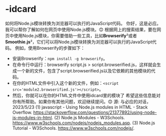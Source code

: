 # -idcard
如何将Node.js模块转换为浏览器可以执行的JavaScript代码。
你好，这是必应。我可以帮你了解如何在网页中使用Node.js模块。😊
根据网上的搜索结果，要在网页中使用Node.js模块，你需要借助一些工具，比如**Browserify**²或者**Smoothie.js**²，它们可以将Node.js模块转换为浏览器可以执行的JavaScript代码。
例如，使用Browserify的步骤如下：
- 安装Browserify：`npm install -g browserify`。
- 在命令行中运行：browserify script.js > script.browserified.js，这样就会生成一个新的文件，包含了script.browserified.js以及它依赖的其他模块的代码。
- 在你的HTML文件中引入这个新的文件，例如：`<script src='module2.browserified.js'></script>`。
- 然后，你就可以在你的HTML文件中使用idcard里的模块了
希望这些信息能对你有所帮助。如果你有其他问题，欢迎继续提问。😊
源: 与必应的对话， 2023/5/23
(1) javascript - Using Node.js modules in HTML - Stack Overflow. https://stackoverflow.com/questions/21377892/using-node-js-modules-in-html.
(2) Node.js Modules - W3Schools. https://www.w3schools.com/nodejs/nodejs_modules.asp.
(3) Node.js Tutorial - W3Schools. https://www.w3schools.com/nodejs/.
